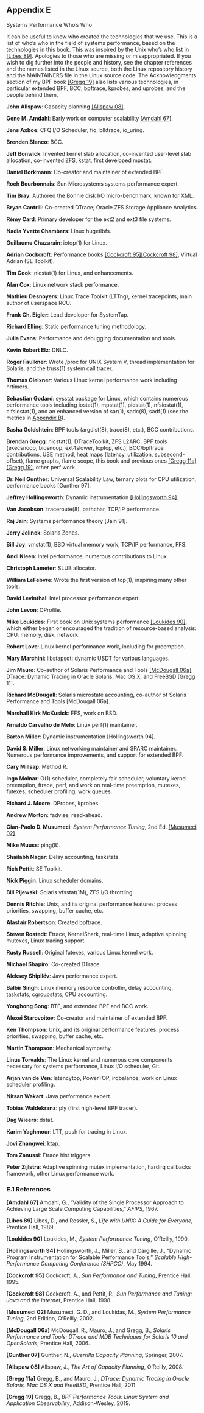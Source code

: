 ## Appendix E

Systems Performance Who’s Who

It can be useful to know who created the technologies that we use. This is a list of who’s who in the field of systems performance, based on the technologies in this book. This was inspired by the Unix who’s who list in [[Libes 89]](https://learning.oreilly.com/library/view/systems-performance-2nd/9780136821694/appe.xhtml#apperef2). Apologies to those who are missing or misappropriated. If you wish to dig further into the people and history, see the chapter references and the names listed in the Linux source, both the Linux repository history and the MAINTAINERS file in the Linux source code. The Acknowledgments section of my BPF book [[Gregg 19]](https://learning.oreilly.com/library/view/systems-performance-2nd/9780136821694/appe.xhtml#apperef12) also lists various technologies, in particular extended BPF, BCC, bpftrace, kprobes, and uprobes, and the people behind them.

**John Allspaw**: Capacity planning [[Allspaw 08]](https://learning.oreilly.com/library/view/systems-performance-2nd/9780136821694/appe.xhtml#apperef10).

**Gene M. Amdahl**: Early work on computer scalability [[Amdahl 67]](https://learning.oreilly.com/library/view/systems-performance-2nd/9780136821694/appe.xhtml#apperef1).

**Jens Axboe**: CFQ I/O Scheduler, fio, blktrace, io_uring.

**Brenden Blanco**: BCC.

**Jeff Bonwick**: Invented kernel slab allocation, co-invented user-level slab allocation, co-invented ZFS, kstat, first developed mpstat.

**Daniel Borkmann**: Co-creator and maintainer of extended BPF.

**Roch Bourbonnais**: Sun Microsystems systems performance expert.

**Tim Bray**: Authored the Bonnie disk I/O micro-benchmark, known for XML.

**Bryan Cantrill**: Co-created DTrace; Oracle ZFS Storage Appliance Analytics.

**Rémy Card**: Primary developer for the ext2 and ext3 file systems.

**Nadia Yvette Chambers**: Linux hugetlbfs.

**Guillaume Chazarain**: iotop(1) for Linux.

**Adrian Cockcroft**: Performance books [[Cockcroft 95]](https://learning.oreilly.com/library/view/systems-performance-2nd/9780136821694/appe.xhtml#apperef5)[[Cockcroft 98]](https://learning.oreilly.com/library/view/systems-performance-2nd/9780136821694/appe.xhtml#apperef6), Virtual Adrian (SE Toolkit).

**Tim Cook**: nicstat(1) for Linux, and enhancements.

**Alan Cox**: Linux network stack performance.

**Mathieu Desnoyers**: Linux Trace Toolkit (LTTng), kernel tracepoints, main author of userspace RCU.

**Frank Ch. Eigler**: Lead developer for SystemTap.

**Richard Elling**: Static performance tuning methodology.

**Julia Evans**: Performance and debugging documentation and tools.

**Kevin Robert Elz**: DNLC.

**Roger Faulkner**: Wrote /proc for UNIX System V, thread implementation for Solaris, and the truss(1) system call tracer.

**Thomas Gleixner**: Various Linux kernel performance work including hrtimers.

**Sebastian Godard**: sysstat package for Linux, which contains numerous performance tools including iostat(1), mpstat(1), pidstat(1), nfsiostat(1), cifsiostat(1), and an enhanced version of sar(1), sadc(8), sadf(1) (see the metrics in [Appendix B](https://learning.oreilly.com/library/view/systems-performance-2nd/9780136821694/appb.xhtml#appb)).

**Sasha Goldshtein**: BPF tools (argdist(8), trace(8), etc.), BCC contributions.

**Brendan Gregg**: nicstat(1), DTraceToolkit, ZFS L2ARC, BPF tools (execsnoop, biosnoop, ext4slower, tcptop, etc.), BCC/bpftrace contributions, USE method, heat maps (latency, utilization, subsecond-offset), flame graphs, flame scope, this book and previous ones [[Gregg 11a]](https://learning.oreilly.com/library/view/systems-performance-2nd/9780136821694/appe.xhtml#apperef11)[[Gregg 19]](https://learning.oreilly.com/library/view/systems-performance-2nd/9780136821694/appe.xhtml#apperef12), other perf work.

**Dr. Neil Gunther**: Universal Scalability Law, ternary plots for CPU utilization, performance books [Gunther 97].

**Jeffrey Hollingsworth**: Dynamic instrumentation [[Hollingsworth 94]](https://learning.oreilly.com/library/view/systems-performance-2nd/9780136821694/appe.xhtml#apperef4).

**Van Jacobson**: traceroute(8), pathchar, TCP/IP performance.

**Raj Jain**: Systems performance theory [Jain 91].

**Jerry Jelinek**: Solaris Zones.

**Bill Joy**: vmstat(1), BSD virtual memory work, TCP/IP performance, FFS.

**Andi Kleen**: Intel performance, numerous contributions to Linux.

**Christoph Lameter**: SLUB allocator.

**William LeFebvre**: Wrote the first version of top(1), inspiring many other tools.

**David Levinthal**: Intel processor performance expert.

**John Levon**: OProfile.

**Mike Loukides**: First book on Unix systems performance [[Loukides 90]](https://learning.oreilly.com/library/view/systems-performance-2nd/9780136821694/appe.xhtml#apperef3), which either began or encouraged the tradition of resource-based analysis: CPU, memory, disk, network.

**Robert Love**: Linux kernel performance work, including for preemption.

**Mary Marchini**: libstapsdt: dynamic USDT for various languages.

**Jim Mauro**: Co-author of Solaris Performance and Tools [[McDougall 06a]](https://learning.oreilly.com/library/view/systems-performance-2nd/9780136821694/appe.xhtml#apperef8), DTrace: Dynamic Tracing in Oracle Solaris, Mac OS X, and FreeBSD [Gregg 11].

**Richard McDougall**: Solaris microstate accounting, co-author of Solaris Performance and Tools [McDougall 06a].

**Marshall Kirk McKusick**: FFS, work on BSD.

**Arnaldo Carvalho de Melo**: Linux perf(1) maintainer.

**Barton Miller**: Dynamic instrumentation [Hollingsworth 94].

**David S. Miller**: Linux networking maintainer and SPARC maintainer. Numerous performance improvements, and support for extended BPF.

**Cary Millsap**: Method R.

**Ingo Molnar**: O(1) scheduler, completely fair scheduler, voluntary kernel preemption, ftrace, perf, and work on real-time preemption, mutexes, futexes, scheduler profiling, work queues.

**Richard J. Moore**: DProbes, kprobes.

**Andrew Morton**: fadvise, read-ahead.

**Gian-Paolo D. Musumeci**: *System Performance Tuning*, 2nd Ed. [[Musumeci 02]](https://learning.oreilly.com/library/view/systems-performance-2nd/9780136821694/appe.xhtml#apperef7).

**Mike Muuss**: ping(8).

**Shailabh Nagar**: Delay accounting, taskstats.

**Rich Pettit**: SE Toolkit.

**Nick Piggin**: Linux scheduler domains.

**Bill Pijewski**: Solaris vfsstat(1M), ZFS I/O throttling.

**Dennis Ritchie**: Unix, and its original performance features: process priorities, swapping, buffer cache, etc.

**Alastair Robertson**: Created bpftrace.

**Steven Rostedt**: Ftrace, KernelShark, real-time Linux, adaptive spinning mutexes, Linux tracing support.

**Rusty Russell**: Original futexes, various Linux kernel work.

**Michael Shapiro**: Co-created DTrace.

**Aleksey Shipilëv**: Java performance expert.

**Balbir Singh**: Linux memory resource controller, delay accounting, taskstats, cgroupstats, CPU accounting.

**Yonghong Song**: BTF, and extended BPF and BCC work.

**Alexei Starovoitov**: Co-creator and maintainer of extended BPF.

**Ken Thompson**: Unix, and its original performance features: process priorities, swapping, buffer cache, etc.

**Martin Thompson**: Mechanical sympathy.

**Linus Torvalds**: The Linux kernel and numerous core components necessary for systems performance, Linux I/O scheduler, Git.

**Arjan van de Ven**: latencytop, PowerTOP, irqbalance, work on Linux scheduler profiling.

**Nitsan Wakart**: Java performance expert.

**Tobias Waldekranz**: ply (first high-level BPF tracer).

**Dag Wieers**: dstat.

**Karim Yaghmour**: LTT, push for tracing in Linux.

**Jovi Zhangwei**: ktap.

**Tom Zanussi**: Ftrace hist triggers.

**Peter Zijlstra**: Adaptive spinning mutex implementation, hardirq callbacks framework, other Linux performance work.

### E.1 References

**[Amdahl 67]** Amdahl, G., “Validity of the Single Processor Approach to Achieving Large Scale Computing Capabilities,” *AFIPS*, 1967.

**[Libes 89]** Libes, D., and Ressler, S., *Life with UNIX: A Guide for Everyone*, Prentice Hall, 1989.

**[Loukides 90]** Loukides, M., *System Performance Tuning*, O’Reilly, 1990.

**[Hollingsworth 94]** Hollingsworth, J., Miller, B., and Cargille, J., “Dynamic Program Instrumentation for Scalable Performance Tools,” *Scalable High-Performance Computing Conference (SHPCC)*, May 1994.

**[Cockcroft 95]** Cockcroft, A., *Sun Performance and Tuning*, Prentice Hall, 1995.

**[Cockcroft 98]** Cockcroft, A., and Pettit, R., *Sun Performance and Tuning: Java and the Internet*, Prentice Hall, 1998.

**[Musumeci 02]** Musumeci, G. D., and Loukidas, M., *System Performance Tuning*, 2nd Edition, O’Reilly, 2002.

**[McDougall 06a]** McDougall, R., Mauro, J., and Gregg, B., *Solaris Performance and Tools: DTrace and MDB Techniques for Solaris 10 and OpenSolaris*, Prentice Hall, 2006.

**[Gunther 07]** Gunther, N., *Guerrilla Capacity Planning*, Springer, 2007.

**[Allspaw 08]** Allspaw, J., *The Art of Capacity Planning*, O’Reilly, 2008.

**[Gregg 11a]** Gregg, B., and Mauro, J., *DTrace: Dynamic Tracing in Oracle Solaris, Mac OS X and FreeBSD*, Prentice Hall, 2011.

**[Gregg 19]** Gregg, B., *BPF Performance Tools: Linux System and Application Observability*, Addison-Wesley, 2019.
